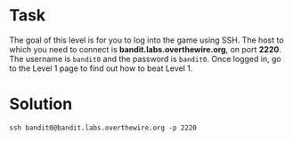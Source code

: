 # Task
The goal of this level is for you to log into the game using SSH. The host to which you need to connect is **bandit.labs.overthewire.org**, on port **2220**. The username is `bandit0` and the password is `bandit0`. Once logged in, go to the Level 1 page to find out how to beat Level 1.

# Solution
```
ssh bandit0@bandit.labs.overthewire.org -p 2220
```
